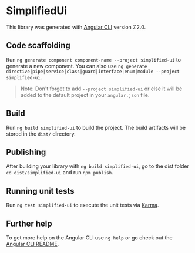 # SimplifiedUi

This library was generated with [Angular CLI](https://github.com/angular/angular-cli) version 7.2.0.

## Code scaffolding

Run `ng generate component component-name --project simplified-ui` to generate a new component. You can also use `ng generate directive|pipe|service|class|guard|interface|enum|module --project simplified-ui`.
> Note: Don't forget to add `--project simplified-ui` or else it will be added to the default project in your `angular.json` file. 

## Build

Run `ng build simplified-ui` to build the project. The build artifacts will be stored in the `dist/` directory.

## Publishing

After building your library with `ng build simplified-ui`, go to the dist folder `cd dist/simplified-ui` and run `npm publish`.

## Running unit tests

Run `ng test simplified-ui` to execute the unit tests via [Karma](https://karma-runner.github.io).

## Further help

To get more help on the Angular CLI use `ng help` or go check out the [Angular CLI README](https://github.com/angular/angular-cli/blob/master/README.md).
